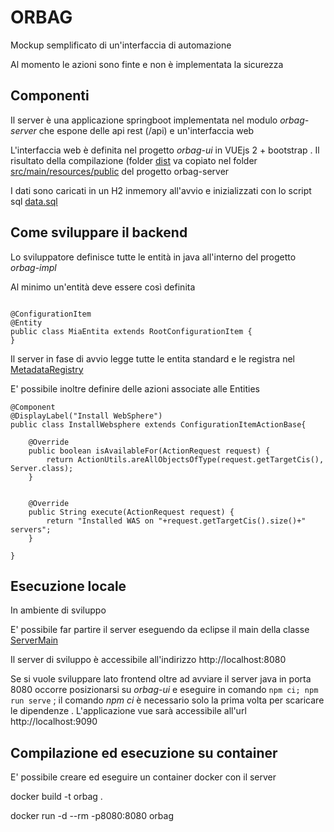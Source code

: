 ORBAG
=====


Mockup semplificato di un'interfaccia di automazione

Al momento le azioni sono finte e non è implementata la sicurezza



## Componenti

Il server è una applicazione springboot implementata nel modulo *orbag-server* che espone delle api rest (/api) e un'interfaccia web 

L'interfaccia web è definita nel progetto *orbag-ui* in VUEjs 2 + bootstrap . Il risultato della compilazione (folder [dist](orbag-ui/dist) va copiato nel folder [src/main/resources/public](orbag-server/src/main/resources/public) del progetto orbag-server 

I dati sono caricati in un H2 inmemory all'avvio e inizializzati con lo script sql [data.sql](orbag-server/src/main/resources/data.sql)



## Come sviluppare il backend

Lo sviluppatore definisce tutte le entità in java all'interno del progetto *orbag-impl*

Al minimo un'entità deve essere così definita


```

@ConfigurationItem
@Entity
public class MiaEntita extends RootConfigurationItem {
}

```


Il server in fase di avvio legge tutte le entita standard e le registra nel [MetadataRegistry](orbag-core/src/main/java/orbag/metadata/MetadataRegistry.java)



E' possibile inoltre definire delle azioni associate alle Entities

```
@Component
@DisplayLabel("Install WebSphere")
public class InstallWebsphere extends ConfigurationItemActionBase{

	@Override
	public boolean isAvailableFor(ActionRequest request) {
		return ActionUtils.areAllObjectsOfType(request.getTargetCis(), Server.class);
	}


	@Override
	public String execute(ActionRequest request) {
		return "Installed WAS on "+request.getTargetCis().size()+" servers";
	}

}

```


## Esecuzione locale

In ambiente di sviluppo

E' possibile far partire il server eseguendo da eclipse il main della classe [ServerMain](orbag-server/src/main/java/orbag/server/ServerMain.java)

Il server di sviluppo è accessibile all'indirizzo http://localhost:8080

Se si vuole sviluppare lato frontend oltre ad avviare il server java in porta 8080 occorre posizionarsi su *orbag-ui* e eseguire in comando ` npm ci; npm run serve ` ; il comando *npm ci* è necessario solo la prima volta per scaricare le dipendenze . L'applicazione vue sarà accessibile all'url http://localhost:9090



## Compilazione ed esecuzione su container

E' possibile creare ed eseguire un container docker con il server 


docker build -t orbag .

docker run -d --rm -p8080:8080 orbag 

